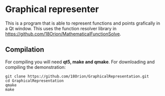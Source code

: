 # **Graphical representer**

This is a program that is able to represent functions and points grafically in a Qt window.
This uses the function resolver library in https://github.com/18Orion/MathematicalFunctionSolve.
## **Compilation**
For compiling you will need **qt5, make and qmake**.
For downloading and compiling the demonstration: 
```
git clone https://github.com/18Orion/GraphicalRepresentation.git  
cd GraphicalRepresentation  
qmake  
make
```
